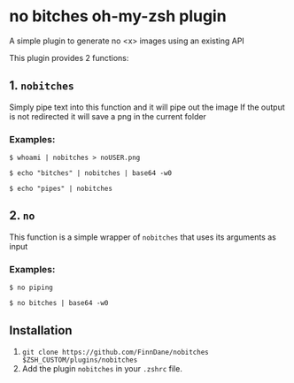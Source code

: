 # no bitches oh-my-zsh plugin
A simple plugin to generate no \<x> images using an existing API

This plugin provides 2 functions:
## 1. `nobitches`
Simply pipe text into this function and it will pipe out the image
If the output is not redirected it will save a png in the current folder
### Examples:
```
$ whoami | nobitches > noUSER.png

$ echo "bitches" | nobitches | base64 -w0

$ echo "pipes" | nobitches
```

## 2. `no`
This function is a simple wrapper of `nobitches` that uses its arguments as input

### Examples:
```
$ no piping

$ no bitches | base64 -w0
```

## Installation

1. `git clone https://github.com/FinnDane/nobitches $ZSH_CUSTOM/plugins/nobitches`
2. Add the plugin `nobitches` in your `.zshrc` file.
